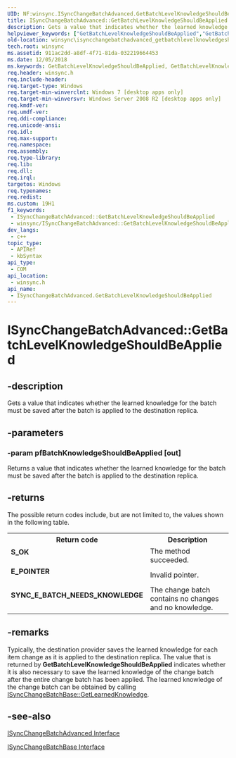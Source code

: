 ```yaml
---
UID: NF:winsync.ISyncChangeBatchAdvanced.GetBatchLevelKnowledgeShouldBeApplied
title: ISyncChangeBatchAdvanced::GetBatchLevelKnowledgeShouldBeApplied (winsync.h)
description: Gets a value that indicates whether the learned knowledge for the batch must be saved after the batch is applied to the destination replica.
helpviewer_keywords: ["GetBatchLevelKnowledgeShouldBeApplied","GetBatchLevelKnowledgeShouldBeApplied method [Windows Sync]","GetBatchLevelKnowledgeShouldBeApplied method [Windows Sync]","ISyncChangeBatchAdvanced interface","ISyncChangeBatchAdvanced interface [Windows Sync]","GetBatchLevelKnowledgeShouldBeApplied method","ISyncChangeBatchAdvanced.GetBatchLevelKnowledgeShouldBeApplied","ISyncChangeBatchAdvanced::GetBatchLevelKnowledgeShouldBeApplied","winsync.isyncchangebatchadvanced_getbatchlevelknowledgeshouldbeapplied","winsync/ISyncChangeBatchAdvanced::GetBatchLevelKnowledgeShouldBeApplied"]
old-location: winsync\isyncchangebatchadvanced_getbatchlevelknowledgeshouldbeapplied.htm
tech.root: winsync
ms.assetid: 911ac2dd-a8df-4f71-81da-032219664453
ms.date: 12/05/2018
ms.keywords: GetBatchLevelKnowledgeShouldBeApplied, GetBatchLevelKnowledgeShouldBeApplied method [Windows Sync], GetBatchLevelKnowledgeShouldBeApplied method [Windows Sync],ISyncChangeBatchAdvanced interface, ISyncChangeBatchAdvanced interface [Windows Sync],GetBatchLevelKnowledgeShouldBeApplied method, ISyncChangeBatchAdvanced.GetBatchLevelKnowledgeShouldBeApplied, ISyncChangeBatchAdvanced::GetBatchLevelKnowledgeShouldBeApplied, winsync.isyncchangebatchadvanced_getbatchlevelknowledgeshouldbeapplied, winsync/ISyncChangeBatchAdvanced::GetBatchLevelKnowledgeShouldBeApplied
req.header: winsync.h
req.include-header: 
req.target-type: Windows
req.target-min-winverclnt: Windows 7 [desktop apps only]
req.target-min-winversvr: Windows Server 2008 R2 [desktop apps only]
req.kmdf-ver: 
req.umdf-ver: 
req.ddi-compliance: 
req.unicode-ansi: 
req.idl: 
req.max-support: 
req.namespace: 
req.assembly: 
req.type-library: 
req.lib: 
req.dll: 
req.irql: 
targetos: Windows
req.typenames: 
req.redist: 
ms.custom: 19H1
f1_keywords:
 - ISyncChangeBatchAdvanced::GetBatchLevelKnowledgeShouldBeApplied
 - winsync/ISyncChangeBatchAdvanced::GetBatchLevelKnowledgeShouldBeApplied
dev_langs:
 - c++
topic_type:
 - APIRef
 - kbSyntax
api_type:
 - COM
api_location:
 - winsync.h
api_name:
 - ISyncChangeBatchAdvanced.GetBatchLevelKnowledgeShouldBeApplied
---
```


# ISyncChangeBatchAdvanced::GetBatchLevelKnowledgeShouldBeApplied


## -description

Gets a value that indicates whether the learned knowledge for the batch must be saved after the batch is applied to the destination replica.

## -parameters

### -param pfBatchKnowledgeShouldBeApplied [out]

Returns a value that indicates whether the learned knowledge for the batch must be saved after the batch is applied to the destination replica.

## -returns

The possible return codes include, but are not limited to, the values shown in the following table.

<table>
<tr>
<th>Return code</th>
<th>Description</th>
</tr>
<tr>
<td width="40%">
<dl>
<dt><b>S_OK</b></dt>
</dl>
</td>
<td width="60%">
The method succeeded.

</td>
</tr>
<tr>
<td width="40%">
<dl>
<dt><b>E_POINTER</b></dt>
</dl>
</td>
<td width="60%">
Invalid pointer.

</td>
</tr>
<tr>
<td width="40%">
<dl>
<dt><b>SYNC_E_BATCH_NEEDS_KNOWLEDGE</b></dt>
</dl>
</td>
<td width="60%">
The change batch contains no changes and no knowledge.

</td>
</tr>
</table>

## -remarks

Typically, the destination provider saves the learned knowledge for each item change as it is applied to the destination replica. The value that is returned by <b>GetBatchLevelKnowledgeShouldBeApplied</b> indicates whether it is also necessary to save the learned knowledge of the change batch after the entire change batch has been applied. The learned knowledge of the change batch can be obtained by calling <a href="https://docs.microsoft.com/previous-versions/windows/desktop/api/winsync/nf-winsync-isyncchangebatchbase-getlearnedknowledge">ISyncChangeBatchBase::GetLearnedKnowledge</a>.

## -see-also

<a href="https://docs.microsoft.com/previous-versions/windows/desktop/api/winsync/nn-winsync-isyncchangebatchadvanced">ISyncChangeBatchAdvanced Interface</a>



<a href="https://docs.microsoft.com/previous-versions/windows/desktop/api/winsync/nn-winsync-isyncchangebatchbase">ISyncChangeBatchBase Interface</a>

